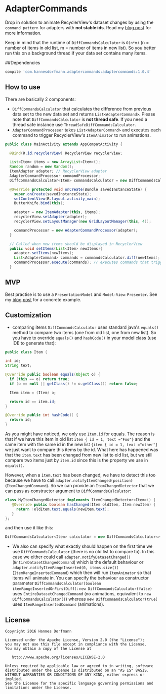 # AdapterCommands
Drop in solution to animate RecyclerView's dataset changes by using the `command pattern` for adapters with **not stable ids**.
Read my [blog post](http://hannesdorfmann.com/android/adapter-commands) for more information.

Keep in mind that the runtime of `DiffCommandsCalculator` is `O(n*m)` (n = number of items in old list, m = number of items in new list).
So you better run this on a background thread if your data set contains many items.

##Dependencies

```groovy
compile 'com.hannesdorfmann.adaptercommands:adaptercommands:1.0.4'
```

## How to use
There are basically 2 components:
  - `DiffCommandsCalculator` that calculates the difference from previous data set to the new data set and returns `List<AdapterCommand>`. Please note that `DiffCommandsCalculator` is **not thread safe**. If you need a thread safe instance use `ThreadSafeDiffCommandsCalculator`.
  - `AdapterCommandProcessor` takes `List<AdapterCommand>` and executes each command to trigger RecyclerView's `ItemAnimator` to run animations.

```java
public class MainActivity extends AppCompatActivity {

  @Bind(R.id.recyclerView) RecyclerView recyclerView;

  List<Item> items = new ArrayList<Item>();
  Random random = new Random();
  ItemAdapter adapter; // RecyclerView adapter
  AdapterCommandProcessor commandProcessor;
  DiffCommandsCalculator<Item> commandsCalculator = new DiffCommandsCalculator<Item>();

  @Override protected void onCreate(Bundle savedInstanceState) {
    super.onCreate(savedInstanceState);
    setContentView(R.layout.activity_main);
    ButterKnife.bind(this);

    adapter = new ItemAdapter(this, items);
    recyclerView.setAdapter(adapter);
    recyclerView.setLayoutManager(new GridLayoutManager(this, 4));

    commandProcessor = new AdapterCommandProcessor(adapter);
  }

  // Called when new items should be displayed in RecyclerView
  public void setItems(List<Item> newItems){
    adapter.setItems(newItems);
    List<AdapterCommand> commands = commandsCalculator.diff(newItems);
    commandProcessor.execute(commands); // executes commands that triggers animations
  }
```

## MVP
Best practise is to use a `PresentationModel` and `Model-View-Presenter`. See  my [blog post](http://hannesdorfmann.com/android/adapter-commands) for a concrete example.

## Customization
 - comparing items
 `DiffCommandsCalculator` uses standard java's `equals()` method to compare two items (one from old list, one from new list).
  So you have to override `equals()` and `hashCode()` in your model class (use IDE to generate that):
  ```java
public class Item {

  int id;
  String text;

  @Override public boolean equals(Object o) {
    if (this == o) return true;
    if (o == null || getClass() != o.getClass()) return false;

    Item item = (Item) o;

    return id == item.id;
  }

  @Override public int hashCode() {
    return id;
  }
 ```
 As you might have noticed, we only use `Item.id` for equals. The reason is that if we have this item in old list `item { id = 1, text ="Foo"}` and the same item with the same id in the new list `{item { id = 1, text ="other"}` we just want to compare this items by the id.
 What here has happened was that the `item.text` has been changed from new list to old list, but we still compare two items just by `item.id` since this is the property we use in `equals()`.

 However, when a `item.text` has been changed, we have to detect this too because we have to call `adapter.notifyItemChanged(position)` (`ItemChangedCommand`).
 So we can provide an `ItemChangedDetector` that we can pass as constructor argument to `DiffCommandsCalculator`:

 ```java
class MyItemChangedDetector implements ItemChangedDetector<Item>() {
    @Override public boolean hasChanged(Item oldItem, Item newItem) {
      return !oldItem.text.equals(newItem.text);
    }
};
 ```
 and then use it like this:
 ```java
DiffCommandsCalculator<Item> calculator = new DiffCommandsCalculator<>(new MyItemChangedDetector());
 ```

 - We also can specify what exactly should happen on the first time we use `DiffCommandsCalculator` (there is no old list to compare to).
 In this case we either could call `adapter.notifyDatasetChanged()` (`EntireDatasetChangedCommand`) which is the default behaviour or `adapter.notifyItemRangeInserted(0, items.size())` (`ItemRangeInsertedCommand`) which then will run `ItemAnimator` so that items will animate in.
 You can specify the behaviour as constructor parameter `DiffCommandsCalculator(boolean itemRangeInsertedOnFirstDiff)`: `new DiffCommandsCalculator(false)` uses `EntireDatasetChangedCommand` (no animations, equivalent to `new DiffCommandsCalculator()`) whereas `new DiffCommandsCalculator(true)` uses `ItemRangeInsertedCommand` (animations).


## License
```
Copyright 2016 Hannes Dorfmann

Licensed under the Apache License, Version 2.0 (the "License");
you may not use this file except in compliance with the License.
You may obtain a copy of the License at

   http://www.apache.org/licenses/LICENSE-2.0

Unless required by applicable law or agreed to in writing, software
distributed under the License is distributed on an "AS IS" BASIS,
WITHOUT WARRANTIES OR CONDITIONS OF ANY KIND, either express or implied.
See the License for the specific language governing permissions and
limitations under the License.
```
